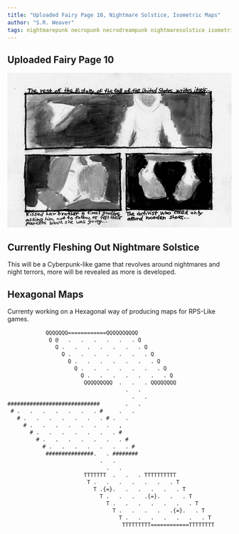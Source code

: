 ```yaml
---
title: "Uploaded Fairy Page 10, Nightmare Solstice, Isometric Maps"
author: "S.R. Weaver"
tags: nightmarepunk necropunk necrodreampunk nightmaresolstice isometricmaps
---
```

## Uploaded Fairy Page 10
![Page 10](https://raw.githubusercontent.com/BequestDeCendresStudios/BequestDeCendresBlog/refs/heads/main/images/Pages/page10.jpg?raw=true)

## Currently Fleshing Out Nightmare Solstice
This will be a Cyberpunk-like game that revolves around nightmares and night terrors, more will be revealed as more is developed.

## Hexagonal Maps
Currenty working on a Hexagonal way of producing maps for RPS-Like games.

~~~
            QQQQQQQ============QQQQQQQQQQ
             Q @   .   .   .   .   .   . Q
               Q .   .   .   .   .   .   . Q
                 Q .   .   .   .   .   .   . Q
                   Q .   .   .   .   .   .   . Q
                     Q .   .   .   .   .   .   . Q  
                       Q .   .   .   .   .   .   . Q
                        QQQQQQQQQ  .   .   . QQQQQQQQ
                                     .   .
                                       .   .
#############################        .   .
 # .   .   .   .   .   .   . #     .   .
   # .   .   .   .   .   .   . # .   .
     # .   .   .   .   .   .   .   ,
       # .   .   .   .   .   .   . #
         # .   .   .   .   .   .   . # 
           # .   .   .   .   .   .   . #
            ###############.   . ########
                             .   .
                               .   .
                        TTTTTTT  .   .   . TTTTTTTTTT
                         T .   .   .   .   .   .   . T
                           T .{=}.   .   .   .   .   . T
                             T .   .   .   .{=}.   .   . T
                               T .   .   .   .   .   .   . T
                                 T .   .   .   .   .{=}.   . T  
                                   T .   .   .   .   .   .   . T
                                    TTTTTTTTT============TTTTTTTT
~~~
